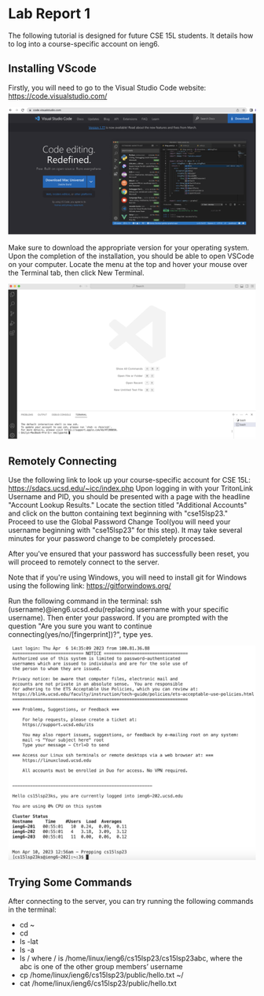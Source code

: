 # Lab Report 1

The following tutorial is designed for future CSE 15L students. It details how to log into a course-specific account on ieng6.

## Installing VScode

Firstly, you will need to go to the Visual Studio Code website: https://code.visualstudio.com/

![Image](vscodewebsite.png)

Make sure to download the appropriate version for your operating system. Upon the completion of the installation, you should be able to open VSCode
on your computer. Locate the menu at the top and hover your mouse over the Terminal tab, then click New Terminal.

![Image](vscodeopen.png)

## Remotely Connecting

Use the following link to look up your course-specific account for CSE 15L: https://sdacs.ucsd.edu/~icc/index.php
Upon logging in with your TritonLink Username and PID, you should be presented with a page with the headline "Account Lookup Results."  Locate the section titled "Additional Accounts" and click on the button containing text beginning with "cse15lsp23." Proceed to use the Global Password Change Tool(you will need your username beginning with "cse15lsp23" for this step). It may take several minutes for your password change to be completely processed.

After you've ensured that your password has successfully been reset, you will proceed to remotely connect to the server.

Note that if you're using Windows, you will need to install git for Windows using the following link: https://gitforwindows.org/

Run the following command in the terminal: ssh (username)@ieng6.ucsd.edu(replacing username with your specific username). Then enter your password.  If you are prompted with the question "Are you sure you want to continue connecting(yes/no/[fingerprint])?", type yes.

![Image](remotelogin.png)

## Trying Some Commands

After connecting to the server, you can try running the following commands in the terminal:

* cd ~
* cd
* ls -lat
* ls -a
* ls /<directory> where /<directory> is /home/linux/ieng6/cs15lsp23/cs15lsp23abc, where the abc is one of the other group members’ username
* cp /home/linux/ieng6/cs15lsp23/public/hello.txt ~/
* cat /home/linux/ieng6/cs15lsp23/public/hello.txt

